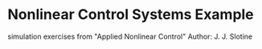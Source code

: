 # Nonlinear Control Systems Example
 simulation exercises from "Applied Nonlinear Control"
 Author: J. J. Slotine 
